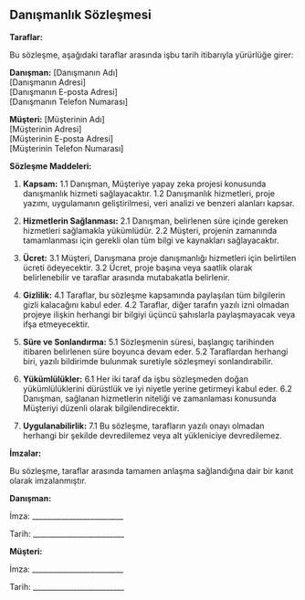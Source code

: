 ## Danışmanlık Sözleşmesi

**Taraflar:**

Bu sözleşme, aşağıdaki taraflar arasında işbu tarih itibarıyla yürürlüğe girer:

**Danışman:**
[Danışmanın Adı]  
[Danışmanın Adresi]  
[Danışmanın E-posta Adresi]  
[Danışmanın Telefon Numarası]

**Müşteri:**
[Müşterinin Adı]  
[Müşterinin Adresi]  
[Müşterinin E-posta Adresi]  
[Müşterinin Telefon Numarası]

**Sözleşme Maddeleri:**

1. **Kapsam:**
   1.1 Danışman, Müşteriye yapay zeka projesi konusunda danışmanlık hizmeti sağlayacaktır.
   1.2 Danışmanlık hizmetleri, proje yazımı, uygulamanın geliştirilmesi, veri analizi ve benzeri alanları kapsar.

2. **Hizmetlerin Sağlanması:**
   2.1 Danışman, belirlenen süre içinde gereken hizmetleri sağlamakla yükümlüdür.
   2.2 Müşteri, projenin zamanında tamamlanması için gerekli olan tüm bilgi ve kaynakları sağlayacaktır.

3. **Ücret:**
   3.1 Müşteri, Danışmana proje danışmanlığı hizmetleri için belirtilen ücreti ödeyecektir.
   3.2 Ücret, proje başına veya saatlik olarak belirlenebilir ve taraflar arasında mutabakatla belirlenir.

4. **Gizlilik:**
   4.1 Taraflar, bu sözleşme kapsamında paylaşılan tüm bilgilerin gizli kalacağını kabul eder.
   4.2 Taraflar, diğer tarafın yazılı izni olmadan projeye ilişkin herhangi bir bilgiyi üçüncü şahıslarla paylaşmayacak veya ifşa etmeyecektir.

5. **Süre ve Sonlandırma:**
   5.1 Sözleşmenin süresi, başlangıç tarihinden itibaren belirlenen süre boyunca devam eder.
   5.2 Taraflardan herhangi biri, yazılı bildirimde bulunmak suretiyle sözleşmeyi sonlandırabilir.

6. **Yükümlülükler:**
   6.1 Her iki taraf da işbu sözleşmeden doğan yükümlülüklerini dürüstlük ve iyi niyetle yerine getirmeyi kabul eder.
   6.2 Danışman, sağlanan hizmetlerin niteliği ve zamanlaması konusunda Müşteriyi düzenli olarak bilgilendirecektir.

7. **Uygulanabilirlik:**
   7.1 Bu sözleşme, tarafların yazılı onayı olmadan herhangi bir şekilde devredilemez veya alt yükleniciye devredilemez.

**İmzalar:**

Bu sözleşme, taraflar arasında tamamen anlaşma sağlandığına dair bir kanıt olarak imzalanmıştır.

**Danışman:**

İmza: _________________________

Tarih: _________________________

**Müşteri:**

İmza: _________________________

Tarih: _________________________
